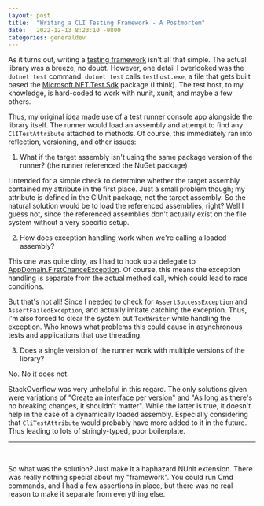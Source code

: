 ```yaml
---
layout: post
title:  "Writing a CLI Testing Framework - A Postmortem"
date:   2022-12-13 8:23:10 -0800
categories: generaldev
---
```

As it turns out, writing a [testing framework](https://github.com/zeplar-exe/ClUnit/tree/1.1.0) isn't all that simple. The actual library was a breeze, no doubt. However, one detail I overlooked was the `dotnet test` command. `dotnet test` calls `testhost.exe`, a file that gets built based the [Microsoft.NET.Test.Sdk](https://www.nuget.org/packages/Microsoft.NET.Test.SDK) package (I think). The test host, to my knowledge, is hard-coded to work with nunit, xunit, and maybe a few others.

Thus, my [original idea](https://zeplar-exe.github.io/templar-blog/jekyll/update/2022/12/10/writing-a-cli-testing-framework.html) made use of a test runner console app alongside the library itself. The runner would load an assembly and attempt to find any `ClITestAttribute` attached to methods. Of course, this immediately ran into reflection, versioning, and other issues:

1. What if the target assembly isn't using the same package version of the runner? (the runner referenced the NuGet package)

I intended for a simple check to determine whether the target assembly contained my attribute in the first place. Just a small problem though; my attribute is defined in the ClUnit package, not the target assembly. So the natural solution would be to load the referenced assemblies, right? Well I guess not, since the referenced assemblies don't actually exist on the file system without a very specific setup.

2. How does exception handling work when we're calling a loaded assembly?

This one was quite dirty, as I had to hook up a delegate to [AppDomain.FirstChanceException](https://learn.microsoft.com/en-us/dotnet/api/system.appdomain.firstchanceexception?view=net-6.0). Of course, this means the exception handling is separate from the actual method call, which could lead to race conditions. 

But that's not all! Since I needed to check for `AssertSuccessException` and `AssertFailedException`, and actually imitate catching the exception. Thus, I'm also forced to clear the system out `TextWriter` while handling the exception. Who knows what problems this could cause in asynchronous tests and applications that use threading.

3. Does a single version of the runner work with multiple versions of the library?

No. No it does not.

StackOverflow was very unhelpful in this regard. The only solutions given were variations of "Create an interface per version" and "As long as there's no breaking changes, it shouldn't matter". While the latter is true, it doesn't help in the case of a dynamically loaded assembly. Especially considering that `CliTestAttribute` would probably have more added to it in the future. Thus leading to lots of stringly-typed, poor boilerplate.

---------------

<br/>

So what was the solution? Just make it a haphazard NUnit extension. There was really nothing special about my "framework". You could run Cmd commands, and I had a few assertions in place, but there was no real reason to make it separate from everything else.